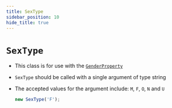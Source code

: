 ```yaml
---
title: SexType
sidebar_position: 10
hide_title: true
---
```


# ```SexType```

* This class is for use with the [`GenderProperty`](#genderproperty)

* ```SexType``` should be called with a single argument of type string

* The accepted values for the argument include: ```M```, ```F```, ```O```, ```N``` and ```U```

  ```js
  new SexType('F');
  ```


